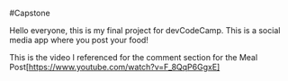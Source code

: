 #Capstone

Hello everyone, this is my final project for devCodeCamp. This is a social media app where you post your food! 


This is the video I referenced for the comment section for the Meal Post[https://www.youtube.com/watch?v=F_8QqP6GgxE]
